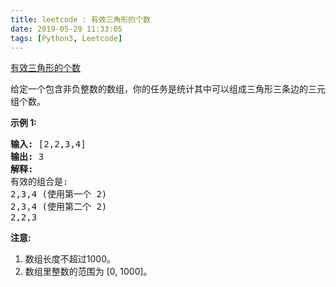 ```yaml
---
title: leetcode : 有效三角形的个数
date: 2019-05-29 11:33:05
tags: [Python3, Leetcode]
---
```


[有效三角形的个数](https://leetcode-cn.com/problems/valid-triangle-number/)

<p>给定一个包含非负整数的数组，你的任务是统计其中可以组成三角形三条边的三元组个数。</p>

<!-- more -->

<p><strong>示例 1:</strong></p>

<pre>
<strong>输入:</strong> [2,2,3,4]
<strong>输出:</strong> 3
<strong>解释:</strong>
有效的组合是: 
2,3,4 (使用第一个 2)
2,3,4 (使用第二个 2)
2,2,3
</pre>

<p><strong>注意:</strong></p>

<ol>
	<li>数组长度不超过1000。</li>
	<li>数组里整数的范围为 [0, 1000]。</li>
</ol>
